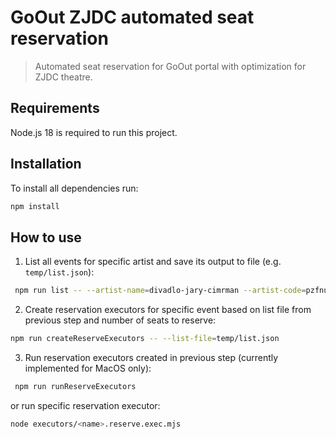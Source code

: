 # GoOut ZJDC automated seat reservation

> Automated seat reservation for GoOut portal with optimization for ZJDC theatre.

## Requirements 

Node.js 18 is required to run this project.

## Installation

To install all dependencies run:

```sh
npm install
```

## How to use

1. List all events for specific artist and save its output to file (e.g. `temp/list.json`):

```sh
 npm run list -- --artist-name=divadlo-jary-cimrman --artist-code=pzfnuvf --number-of-seats-to-reserve=6 --prioritization-file=prioritization/zjdc.1.json
 ```

2. Create reservation executors for specific event based on list file from previous step and number of seats to reserve:

```sh
npm run createReserveExecutors -- --list-file=temp/list.json
```

3. Run reservation executors created in previous step (currently implemented for MacOS only):

```sh
 npm run runReserveExecutors
 ```

or run specific reservation executor:

```sh
node executors/<name>.reserve.exec.mjs
 ```
